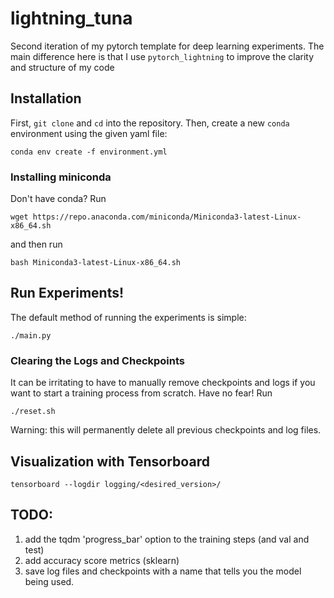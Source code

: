 # lightning_tuna
Second iteration of my pytorch template for deep learning experiments. 
The main difference here is that I use `pytorch_lightning` to improve the 
clarity and structure of my code

## Installation
First, `git clone` and `cd` into the repository. Then, create a new `conda`
environment using the given yaml file:
```
conda env create -f environment.yml
```
### Installing miniconda
Don't have conda? Run
```
wget https://repo.anaconda.com/miniconda/Miniconda3-latest-Linux-x86_64.sh
```
and then run 
```
bash Miniconda3-latest-Linux-x86_64.sh
```
## Run Experiments!
The default method of running the experiments is simple:
```
./main.py
```
### Clearing the Logs and Checkpoints
It can be irritating to have to manually remove checkpoints and logs if you want
to start a training process from scratch. Have no fear! Run
```
./reset.sh
```
Warning: this will permanently delete all previous checkpoints and log files.
## Visualization with Tensorboard
```
tensorboard --logdir logging/<desired_version>/
```
## TODO:
1. add the tqdm 'progress_bar' option to the training steps (and val and test)
2. add accuracy score metrics (sklearn)
3. save log files and checkpoints with a name that tells you the model being
   used.

